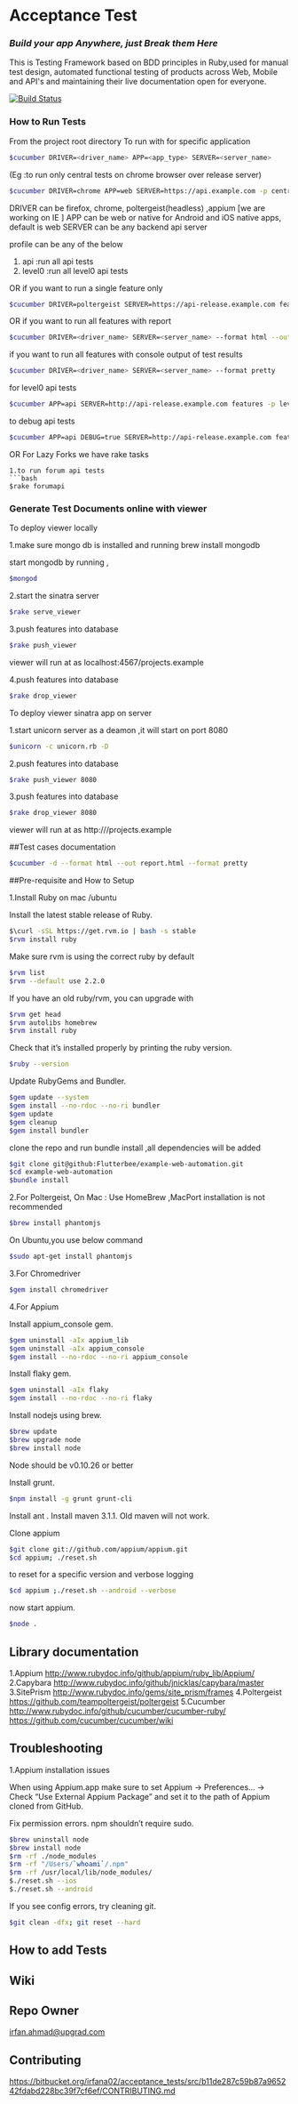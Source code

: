 # Acceptance Test

### _Build your app Anywhere, just Break them Here_

This is Testing Framework based on BDD principles in Ruby,used for manual test design, automated functional testing of products across Web, Mobile and API's and maintaining their live documentation open for everyone.

[![Build Status](https://travis-ci.org/natritmeyer/site_prism.png)](https://travis-ci.org/Flutterbee/example-web)

### How to Run Tests

From the project root directory
To run with for specific application  
```bash  
$cucumber DRIVER=<driver_name> APP=<app_type> SERVER=<server_name>
```

(Eg :to run only central tests on chrome browser over release server)

```bash  
$cucumber DRIVER=chrome APP=web SERVER=https://api.example.com -p central
```

DRIVER can be firefox, chrome, poltergeist(headless) ,appium [we are working on IE ]
APP  can be web or native for Android and iOS native apps, default is web
SERVER can be any backend api server


profile can be any of the below

1. api        :run all api tests
2. level0     :run all level0 api tests


OR if you want to run a single feature only

```bash
$cucumber DRIVER=poltergeist SERVER=https://api-release.example.com features/<feature_name>.feature
```

OR if you want to run all features with report
```bash
$cucumber DRIVER=<driver_name> SERVER=<server_name> --format html --out report.html
```

if you want to run all features with console output of test results
```bash
$cucumber DRIVER=<driver_name> SERVER=<server_name> --format pretty
```

for level0 api tests
```bash
$cucumber APP=api SERVER=http://api-release.example.com features -p level0
```
to debug api tests
```bash
$cucumber APP=api DEBUG=true SERVER=http://api-release.example.com features -p level0
```
OR For Lazy Forks we have rake tasks

```
1.to run forum api tests
```bash
$rake forumapi
```

### Generate Test Documents online with viewer

To deploy viewer locally

1.make sure mongo db is installed and running
 brew install mongodb

start mongodb by running ,
```bash
$mongod
```

2.start the sinatra server

```bash
$rake serve_viewer
```
3.push features into database
```bash
$rake push_viewer
```
viewer will run at  as localhost:4567/projects.example

4.push features into database
```bash
$rake drop_viewer
```
To deploy viewer sinatra app on server

1.start unicorn server as a deamon ,it will start on port 8080

```bash
$unicorn -c unicorn.rb -D
```
2.push features into database
```bash
$rake push_viewer 8080
```

3.push features into database
```bash
$rake drop_viewer 8080
```

viewer will run at  as http://<server-name>/projects.example

##Test cases documentation

```bash
$cucumber -d --format html --out report.html --format pretty
```

##Pre-requisite and How to Setup

1.Install Ruby on mac /ubuntu

Install the latest stable release of Ruby.
```bash
$\curl -sSL https://get.rvm.io | bash -s stable
$rvm install ruby
```

Make sure rvm is using the correct ruby by default
```bash
$rvm list
$rvm --default use 2.2.0
```

If you have an old ruby/rvm, you can upgrade with
```bash
$rvm get head
$rvm autolibs homebrew
$rvm install ruby
```

Check that it’s installed properly by printing the ruby version.
```bash
$ruby --version
```

Update RubyGems and Bundler.

```bash
$gem update --system
$gem install --no-rdoc --no-ri bundler
$gem update
$gem cleanup
$gem install bundler
```

clone the repo and run bundle install ,all dependencies will be added
```bash
$git clone git@github:Flutterbee/example-web-automation.git
$cd example-web-automation
$bundle install
```

2.For Poltergeist,
On Mac : Use HomeBrew ,MacPort installation is not recommended

```bash
$brew install phantomjs
```
On Ubuntu,you  use below command
```bash
$sudo apt-get install phantomjs
```

3.For Chromedriver

```bash
$gem install chromedriver
```

4.For Appium

Install appium_console gem.
```bash
$gem uninstall -aIx appium_lib
$gem uninstall -aIx appium_console
$gem install --no-rdoc --no-ri appium_console
```
Install flaky gem.
```bash
$gem uninstall -aIx flaky
$gem install --no-rdoc --no-ri flaky
```

Install nodejs using brew.
```bash
$brew update
$brew upgrade node
$brew install node
```
Node should be v0.10.26 or better

Install grunt.
```bash
$npm install -g grunt grunt-cli
```
Install ant .
Install maven 3.1.1. Old maven will not work.

Clone appium
```bash
$git clone git://github.com/appium/appium.git
$cd appium; ./reset.sh
```
to reset for a specific version and verbose logging
```bash
$cd appium ;./reset.sh --android --verbose
```
now start appium.
```bash
$node .
```

## Library documentation
1.Appium
http://www.rubydoc.info/github/appium/ruby_lib/Appium/
2.Capybara
http://www.rubydoc.info/github/jnicklas/capybara/master
3.SitePrism
http://www.rubydoc.info/gems/site_prism/frames
4.Poltergeist
https://github.com/teampoltergeist/poltergeist
5.Cucumber
http://www.rubydoc.info/github/cucumber/cucumber-ruby/
https://github.com/cucumber/cucumber/wiki


## Troubleshooting

1.Appium installation issues

When using Appium.app make sure to set Appium -> Preferences… -> Check “Use External Appium Package” and set it to the path of Appium cloned from GitHub.

Fix permission errors. npm shouldn’t require sudo.

```bash
$brew uninstall node
$brew install node
$rm -rf ./node_modules
$rm -rf "/Users/`whoami`/.npm"
$rm -rf /usr/local/lib/node_modules/
$./reset.sh --ios
$./reset.sh --android
```

If you see config errors, try cleaning git.
```bash
$git clean -dfx; git reset --hard
```
## How to add Tests

## Wiki

## Repo Owner
irfan.ahmad@upgrad.com

## Contributing

https://bitbucket.org/irfana02/acceptance_tests/src/b11de287c59b87a965242fdabd228bc39f7cf6ef/CONTRIBUTING.md
